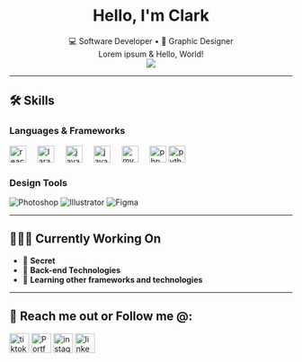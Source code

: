 <!-- GitHub Profile README -->

<h1 align="center">Hello, I'm Clark</h1>

<p align="center">
  💻 Software Developer • 🎨 Graphic Designer <br>
  Lorem ipsum & Hello, World!<br>
  <img src="https://komarev.com/ghpvc/?username=clarkkkkkkk&style=flat-square&color=red" />
</p>

---

## 🛠️ Skills

### Languages & Frameworks

<div align="left">
  <img src="https://cdn.jsdelivr.net/gh/devicons/devicon/icons/react/react-original.svg" height="30" alt="react logo"  />
  <img width="12" />
  <img src="https://cdn.jsdelivr.net/gh/devicons/devicon/icons/laravel/laravel-original.svg" height="30" alt="laravel logo"  />
  <img width="12" />
  <img src="https://cdn.jsdelivr.net/gh/devicons/devicon/icons/javascript/javascript-original.svg" height="30" alt="javascript logo"  />
  <img width="12" />
  <img src="https://cdn.jsdelivr.net/gh/devicons/devicon/icons/java/java-original.svg" height="30" alt="java logo"  />
  <img width="12" />
  <img src="https://cdn.jsdelivr.net/gh/devicons/devicon/icons/mysql/mysql-original.svg" height="30" alt="mysql logo"  />
  <img width="12" />
  <img src="https://cdn.jsdelivr.net/gh/devicons/devicon/icons/php/php-original.svg" height="30" alt="php logo"  />
  <img src="https://cdn.jsdelivr.net/gh/devicons/devicon/icons/python/python-original.svg" height="30" alt="python logo"  />
  <img width="12" />
</div>


### Design Tools
![Photoshop](https://img.shields.io/badge/-Photoshop-31A8FF?style=flat&logo=adobe-photoshop&logoColor=white)
![Illustrator](https://img.shields.io/badge/-Illustrator-FF9A00?style=flat&logo=adobe-illustrator&logoColor=white)
![Figma](https://img.shields.io/badge/-Figma-F24E1E?style=flat&logo=figma&logoColor=white)

---

## 👨🏻‍💻 Currently Working On

- 🤫 **Secret**
- 🔧 **Back-end Technologies**
- 🌱 **Learning other frameworks and technologies**

---

## 🚀 Reach me out or Follow me @:
<div align="left">
  <a href="https://www.tiktok.com/@clarkkentttttttttttttttt" target="_blank"><img src="https://img.shields.io/static/v1?message=TikTok&logo=tiktok&label=&color=000000&logoColor=white&labelColor=&style=for-the-badge" height="35" alt="tiktok logo"  /></a>
  <a href="https://clarkdev.pages.dev/" target="_blank"><img src="https://img.shields.io/static/v1?message=Portfolio&logo=github&label=&color=24292E&logoColor=white&labelColor=&style=for-the-badge" height="35" alt="Portfolio" /></a>
  <a href="https://www.instagram.com/ckent.ible/" target="_blank"><img src="https://img.shields.io/static/v1?message=Instagram&logo=instagram&label=&color=E4405F&logoColor=white&labelColor=&style=for-the-badge" height="35" alt="instagram logo"  /></a>
  <a href="https://www.linkedin.com/in/clarkkentibale/" target="_blank"><img src="https://img.shields.io/static/v1?message=LinkedIn&logo=linkedin&label=&color=0077B5&logoColor=white&labelColor=&style=for-the-badge" height="35" alt="linkedin logo"  /></a>
</div>
